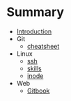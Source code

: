 # Summary

* [Introduction](README.md)
* Git
  * [cheatsheet](https://education.github.com/git-cheat-sheet-education.pdf)
* Linux
  * [ssh](content/linux/ssh.md)
  * [skills](content/linux/skills.md)
  * [inode](content/linux/inode.md)
* Web
  * [Gitbook](content/web/gitbook.md)
